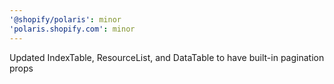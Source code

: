 ```yaml
---
'@shopify/polaris': minor
'polaris.shopify.com': minor
---
```


Updated IndexTable, ResourceList, and DataTable to have built-in pagination props

